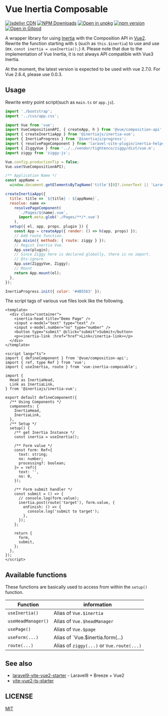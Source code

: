 # Vue Inertia Composable

[![jsdelivr CDN](https://data.jsdelivr.com/v1/package/npm/vue-inertia-composable/badge)](https://www.jsdelivr.com/package/npm/vue-inertia-composable)
[![NPM Downloads](https://img.shields.io/npm/dm/vue-inertia-composable.svg?style=flat)](https://www.npmjs.com/package/vue-inertia-composable)
[![Open in unpkg](https://img.shields.io/badge/Open%20in-unpkg-blue)](https://uiwjs.github.io/npm-unpkg/#/pkg/vue-inertia-composable/file/README.md)
[![npm version](https://img.shields.io/npm/v/vue-inertia-composable.svg)](https://www.npmjs.com/package/vue-inertia-composable)
[![Open in Gitpod](https://shields.io/badge/Open%20in-Gitpod-green?logo=Gitpod)](https://gitpod.io/#https://github.com/logue/vue-inertia-composable)

A wrapper library for using [Inertia](https://inertiajs.com/) with the Composition API in [Vue2](https://v2.vuejs.org/). Rewrite the function starting with `$` (such as `this.$inertia`) to use and use (ex. `const inertia = useInertia();`) it. Please note that due to the implementation of Vue Inertia, it is not always API compatible with Vue3 Inertia.

At the moment, the latest version is expected to be used with vue 2.7.0. For Vue 2.6.4, please use 0.0.3.

## Usage

Rewrite entry point script(such as `main.ts` or `app.js`).

```js
import './bootstrap';
import '../css/app.css';

import Vue from 'vue';
import VueCompositionAPI, { createApp, h } from '@vue/composition-api';
import { createInertiaApp } from '@inertiajs/inertia-vue';
import { InertiaProgress } from '@inertiajs/progress';
import { resolvePageComponent } from 'laravel-vite-plugin/inertia-helpers';
import { ZiggyVue } from '../../vendor/tightenco/ziggy/dist/vue.m';
import ziggy from 'ziggy-js';

Vue.config.productionTip = false;
Vue.use(VueCompositionAPI);

/** Application Name */
const appName =
  window.document.getElementsByTagName('title')[0]?.innerText || 'Laravel';

createInertiaApp({
  title: title => `${title} - ${appName}`,
  resolve: name =>
    resolvePageComponent(
      `./Pages/${name}.vue`,
      import.meta.glob('./Pages/**/*.vue')
    ),
  setup({ el, app, props, plugin }) {
    const App = createApp({ render: () => h(app, props) });
    // Add route function.
    App.mixin({ methods: { route: ziggy } });
    // Regist Inertia Vue.
    App.use(plugin);
    // Since Ziggy here is declared globally, there is no import.
    // @ts-ignore
    App.use(ZiggyVue, Ziggy);
    // Mount
    return App.mount(el);
  },
});

InertiaProgress.init({ color: '#4B5563' });
```

The script tags of various vue files look like the following.

```vue
<template>
  <div class="container">
    <inertia-head title="Demo Page" />
    <input v-model="text" type="text" />
    <input v-model.number="no" type="number" />
    <button type="submit" @click="submit">Submit</button>
    <p><inertia-link :href="href">Link</inertia-link></p>
  </div>
</template>

<script lang="ts">
import { defineComponent } from '@vue/composition-api';
import { ref, type Ref } from 'vue';
import { useInertia, route } from 'vue-inertia-composable';

import {
  Head as InertiaHead,
  Link as InertiaLink,
} from '@inertiajs/inertia-vue';

export default defineComponent({
  /** Using Components */
  components: {
    InertiaHead,
    InertiaLink,
  },
  /** Setup */
  setup() {
    /** get Inertia Instance */
    const inertia = useInertia();

    /** Form value */
    const form: Ref<{
      text: string;
      no: number;
      processing?: boolean;
    }> = ref({
      text: '',
      no: 0,
    });

    /** Form submit handler */
    const submit = () => {
      // console.log(form.value);
      inertia.post(route('target'), form.value, {
        onFinish: () => {
          console.log('submit to target');
        },
      });
    };

    return {
      form,
      submit,
    };
  },
});
</script>
```

## Available functions

These functions are basically used to access from within the `setup()` function.

| Function           | information                               |
| ------------------ | ----------------------------------------- |
| `useInertia()`     | Alias of `Vue.$inertia`                   |
| `useHeadManager()` | Alias of `Vue.$headManager`               |
| `usePage()`        | Alias of `Vue.$page`                      |
| `useForm(...)`     | Alias of `Vue.$inertia.form(...)          |
| `route(...)`       | Alias of `ziggy(...)` or `Vue.route(...)` |

## See also

- [laravel9-vite-vue2-starter](https://github.com/logue/laravel9-vite-vue2-starter) - Laravel9 + Breeze + Vue2
- [vite-vue2-ts-starter](https://github.com/logue/vite-vue2-ts-starter)

## LICENSE

[MIT](LICENSE)
